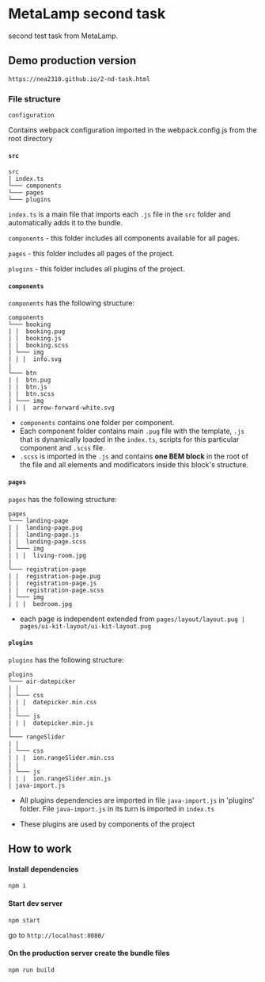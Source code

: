 # MetaLamp second task
second test task from MetaLamp.


## Demo production version
`https://nea2310.github.io/2-nd-task.html`

### File structure
```
configuration
```
Contains webpack configuration imported in the webpack.config.js from the root directory

#### `src`
```
src
| index.ts
└─── components
└─── pages
└─── plugins
```
`index.ts` is a main file that imports each `.js` file in the `src` folder and automatically adds it to the bundle.

`components` - this folder includes all components available for all pages.

`pages` - this folder includes all pages of the project.

`plugins` - this folder includes all  plugins of the project.


#### `components`
`components` has the following structure:
```
components
└─── booking
| |  booking.pug
| |  booking.js
| |  booking.scss
| └─── img
| | |  info.svg
|
└─── btn
| |  btn.pug
| |  btn.js
| |  btn.scss
| └─── img
| | |  arrow-forward-white.svg
```
* `components` contains one folder per component. 
* Each component folder contains main `.pug` file with the template, `.js` that is dynamically loaded in the `index.ts`, scripts for this particular component and `.scss` file.
* `.scss` is imported in the `.js` and contains **one BEM block** in the root of the file and all elements and modificators inside this block's structure.



#### `pages`
`pages` has the following structure:

```
pages
└─── landing-page
| |  landing-page.pug
| |  landing-page.js
| |  landing-page.scss
| └─── img
| | |  living-room.jpg
|
└─── registration-page
| |  registration-page.pug
| |  registration-page.js
| |  registration-page.scss
| └─── img
| | |  bedroom.jpg
```

* each page is independent extended from `pages/layout/layout.pug | pages/ui-kit-layout/ui-kit-layout.pug`


#### `plugins`
`plugins` has the following structure:

```
plugins
└─── air-datepicker
| |  
| └─── css
| | |  datepicker.min.css
| |  
| └─── js
| | |  datepicker.min.js
|
└─── rangeSlider
| |  
| └─── css
| | |  ion.rangeSlider.min.css
| |  
| └─── js
| | |  ion.rangeSlider.min.js
| java-import.js
```

* All plugins dependencies are imported in file `java-import.js` in 'plugins' folder. File `java-import.js` in its turn is imported in `index.ts`

* These plugins are used by components of the project


## How to work
#### Install dependencies
```commandline
npm i
```

#### Start dev server
```commandline
npm start
```
go to `http://localhost:8080/`


#### On the production server create the bundle files
```commandline
npm run build
```